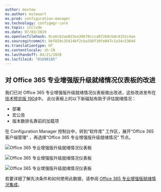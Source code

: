 ```yaml
---
author: mestew
ms.author: mstewart
ms.prod: configuration-manager
ms.technology: configmgr-core
ms.topic: include
ms.date: 07/03/2019
ms.openlocfilehash: 9ce6cb2ae023ea30679ccca0f268cbdc4152c4ae
ms.sourcegitcommit: bbf820c35414bf2cba356f30fe047c1a34c5384d
ms.translationtype: HT
ms.contentlocale: zh-CN
ms.lasthandoff: 04/21/2020
ms.locfileid: "81698185"
---
```

## <a name="improvements-to-office-365-proplus-upgrade-readiness-dashboard"></a>对 Office 365 专业增强版升级就绪情况仪表板的改进
<!--4021125-->


我们已对 Office 365 专业增强版升级就绪情况仪表板做出改进，这些改进发布在[技术预览版 1904](../../technical-preview-1904.md#bkmk_o365)中。 此仪表板上的以下新磁贴有助于评估就绪情况：

- 部署
- 宏公告
- 版本数排名靠前的加载项

在 Configuration Manager 控制台中，转到“软件库”  工作区，展开“Office 365 客户端管理”  ，再选择“Office 365 专业增强版升级就绪情况”  节点。

![Office 365 专业增强版升级就绪情况仪表板](../../media/4021125-office-365-upgrade-readiness-dashboard.png)

![Office 365 专业增强版升级就绪情况仪表板](../../media/4021125-office-365-to-add-ins.png)

![Office 365 专业增强版升级就绪情况仪表板](../../media/4021125-office-365-macro-advisories.png)

若要详细了解先决条件和如何使用此数据，请参阅 [Office 365 专业增强版就绪情况集成](https://docs.microsoft.com/sccm/sum/deploy-use/office-365-dashboard#bkmk_o365_readiness)。
